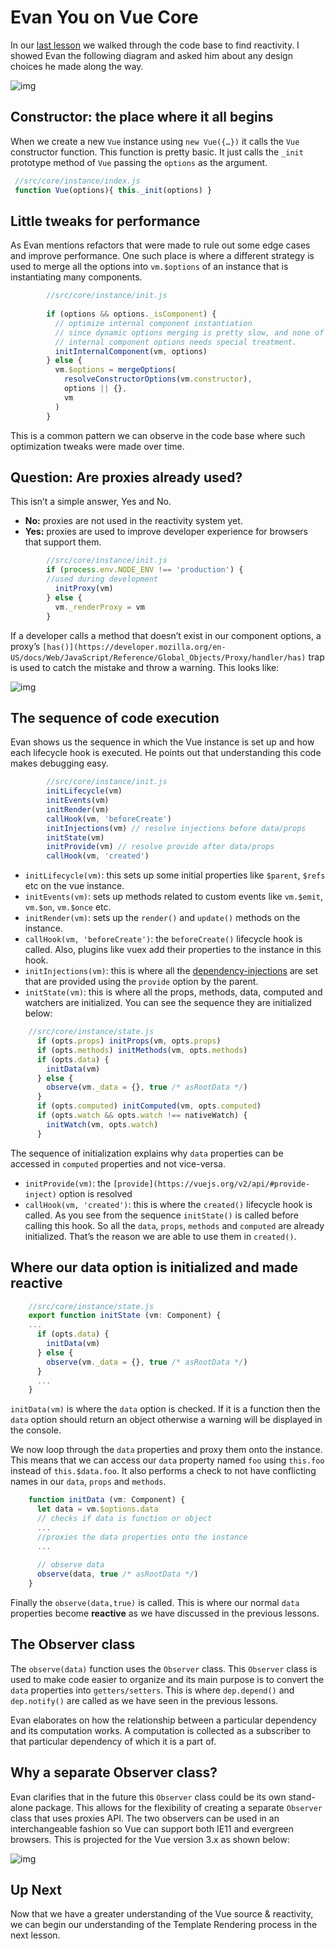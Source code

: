 # Evan You on Vue Core

In our [last lesson](https://www.vuemastery.com/courses/advanced-components/reactivity-in-vue) we walked through the code base to find reactivity. I showed Evan the following diagram and asked him about any design choices he made along the way.

![img](https://firebasestorage.googleapis.com/v0/b/vue-mastery.appspot.com/o/flamelink%2Fmedia%2F1578371269150_0.png?alt=media&token=c743b7cc-b77c-4cae-9fd9-b229306f7399)

## Constructor: the place where it all begins

When we create a new `Vue` instance using `new Vue({…})` it calls the `Vue` constructor function. This function is pretty basic. It just calls the `_init` prototype method of `Vue` passing the `options` as the argument.

```javascript
 //src/core/instance/index.js
 function Vue(options){ this._init(options) }
```

## Little tweaks for performance

As Evan mentions refactors that were made to rule out some edge cases and improve performance. One such place is where a different strategy is used to merge all the options into `vm.$options` of an instance that is instantiating many components.

```javascript
        //src/core/instance/init.js
        
        if (options && options._isComponent) {
          // optimize internal component instantiation
          // since dynamic options merging is pretty slow, and none of the
          // internal component options needs special treatment.
          initInternalComponent(vm, options)
        } else {
          vm.$options = mergeOptions(
            resolveConstructorOptions(vm.constructor),
            options || {},
            vm
          )
        }
```

This is a common pattern we can observe in the code base where such optimization tweaks were made over time.

## Question: Are proxies already used?

This isn’t a simple answer, Yes and No.

- **No:** proxies are not used in the reactivity system yet.
- **Yes:** proxies are used to improve developer experience for browsers that support them.

```javascript
        //src/core/instance/init.js
        if (process.env.NODE_ENV !== 'production') {
        //used during development
          initProxy(vm)
        } else {
          vm._renderProxy = vm
        }
```

If a developer calls a method that doesn’t exist in our component options, a proxy’s `[has()](https://developer.mozilla.org/en-US/docs/Web/JavaScript/Reference/Global_Objects/Proxy/handler/has)` trap is used to catch the mistake and throw a warning. This looks like:

![img](https://firebasestorage.googleapis.com/v0/b/vue-mastery.appspot.com/o/flamelink%2Fmedia%2F1578371269151_1.png?alt=media&token=70ade3a1-b0ce-4a2c-88a3-a66a56bece4d)

## The sequence of code execution

Evan shows us the sequence in which the Vue instance is set up and how each lifecycle hook is executed. He points out that understanding this code makes debugging easy.

```javascript
        //src/core/instance/init.js
        initLifecycle(vm)
        initEvents(vm)
        initRender(vm)
        callHook(vm, 'beforeCreate')
        initInjections(vm) // resolve injections before data/props
        initState(vm)
        initProvide(vm) // resolve provide after data/props
        callHook(vm, 'created')
```

- `initLifecycle(vm)`: this sets up some initial properties like `$parent`, `$refs` etc on the vue instance.
- `initEvents(vm)`: sets up methods related to custom events like `vm.$emit`, `vm.$on`, `vm.$once` etc.
- `initRender(vm)`: sets up the `render()` and `update()` methods on the instance.
- `callHook(vm, 'beforeCreate')`: the `beforeCreate()` lifecycle hook is called. Also, plugins like vuex add their properties to the instance in this hook.
- `initInjections(vm)`: this is where all the [dependency-injections](https://vuejs.org/v2/guide/components-edge-cases.html#Dependency-Injection) are set that are provided using the `provide` option by the parent.
- `initState(vm)`: this is where all the props, methods, data, computed and watchers are initialized. You can see the sequence they are initialized below:

```javascript
    //src/core/instance/state.js
      if (opts.props) initProps(vm, opts.props)
      if (opts.methods) initMethods(vm, opts.methods)
      if (opts.data) {
        initData(vm)
      } else {
        observe(vm._data = {}, true /* asRootData */)
      }
      if (opts.computed) initComputed(vm, opts.computed)
      if (opts.watch && opts.watch !== nativeWatch) {
        initWatch(vm, opts.watch)
      }
```

The sequence of initialization explains why `data` properties can be accessed in `computed` properties and not vice-versa.

- `initProvide(vm)`: the `[provide](https://vuejs.org/v2/api/#provide-inject)` option is resolved
- `callHook(vm, 'created')`: this is where the `created()` lifecycle hook is called. As you see from the sequence `initState()` is called before calling this hook. So all the `data`, `props`, `methods` and `computed` are already initialized. That’s the reason we are able to use them in `created()`.

## Where our data option is initialized and made reactive

```javascript
    //src/core/instance/state.js
    export function initState (vm: Component) {
    ...
      if (opts.data) {
        initData(vm)
      } else {
        observe(vm._data = {}, true /* asRootData */)
      }
      ...
    }
```

`initData(vm)` is where the `data` option is checked. If it is a function then the `data` option should return an object otherwise a warning will be displayed in the console.

We now loop through the `data` properties and proxy them onto the instance. This means that we can access our `data` property named `foo` using `this.foo` instead of `this.$data.foo`. It also performs a check to not have conflicting names in our `data`, `props` and `methods`.

```javascript
    function initData (vm: Component) {
      let data = vm.$options.data
      // checks if data is function or object
      ...
      //proxies the data properties onto the instance
      ...
      
      // observe data
      observe(data, true /* asRootData */)
    }
```

Finally the `observe(data,true)` is called. This is where our normal `data` properties become **reactive** as we have discussed in the previous lessons.

## The Observer class

The `observe(data)` function uses the `Observer` class. This `Observer` class is used to make code easier to organize and its main purpose is to convert the `data` properties into `getters/setters`. This is where `dep.depend()` and `dep.notify()` are called as we have seen in the previous lessons.

Evan elaborates on how the relationship between a particular dependency and its computation works. A computation is collected as a subscriber to that particular dependency of which it is a part of.

## Why a separate Observer class?

Evan clarifies that in the future this `Observer` class could be its own stand-alone package. This allows for the flexibility of creating a separate `Observer` class that uses proxies API. The two observers can be used in an interchangeable fashion so Vue can support both IE11 and evergreen browsers. This is projected for the Vue version 3.x as shown below:

![img](https://firebasestorage.googleapis.com/v0/b/vue-mastery.appspot.com/o/flamelink%2Fmedia%2F1578371278663_2.png?alt=media&token=b26be52d-fff8-469b-a5fc-4449f15f1a0a)

## Up Next

Now that we have a greater understanding of the Vue source & reactivity, we can begin our understanding of the Template Rendering process in the next lesson.